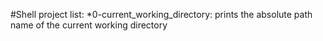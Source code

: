 #Shell project list:
*0-current_working_directory: prints the absolute path name of the current working directory